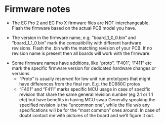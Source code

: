 # Firmware notes

* The EC Pro 2 and EC Pro X firmware files are NOT interchangeable. Flash the firmware based on the actual PCB model you have.
- The version in the firmware name, e.g. “board_1_0_0.bin” and “board_1_1_0.bin” mark the compatibility with different hardware revisions. Flash the .bin with the matching revision of your PCB. If no revision name is present then all boards will work with the firmware.
* Some firmware names have additions, like “proto”, “F401”, “F411” etc mark the specific firmware version for dedicated hardware changes or versions.
  - “Proto” is usually reserved for low unit run prototypes that might have differences from the final run. E.g. the EC980C protos
  - “F401” and “F411” marks specific MCU usage in case of specific revision that share the same general revision number (eg 2.1 or 1.1 etc) but have benefits in having MCU swap
Generally speaking the specified revision is the “uncommon one”, while the file w/o any specifications will be for the “most common” ones around.
In case of doubt contact me with pictures of the board and we’ll figure it out.
